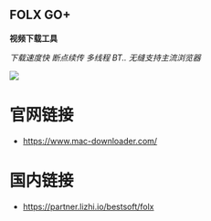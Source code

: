 ## FOLX GO+
	
**视频下载工具**

*下载速度快*
*断点续传*
*多线程*
*BT..*
*无缝支持主流浏览器*

![](https://github.com/JustVita/Excellent-software/blob/master/Mac/screenshot/toolsScreenshot/OmniGraffle%20pro.jpg)

# 官网链接
* https://www.mac-downloader.com/

# 国内链接
*	https://partner.lizhi.io/bestsoft/folx